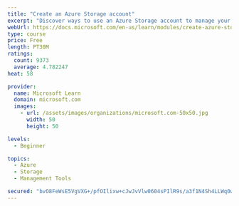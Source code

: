 ```yaml
---
title: "Create an Azure Storage account"
excerpt: "Discover ways to use an Azure Storage account to manage your data for billing, access, and storage location of your blobs, files, queues, and tables."
webUrl: https://docs.microsoft.com/en-us/learn/modules/create-azure-storage-account/
type: course
price: Free
length: PT30M
ratings:
  count: 9373
  average: 4.782247
heat: 58

provider:
  name: Microsoft Learn
  domain: microsoft.com
  images:
    - url: /assets/images/organizations/microsoft.com-50x50.jpg
      width: 50
      height: 50

levels:
  - Beginner

topics:
  - Azure
  - Storage
  - Management Tools

secured: "bvO8FeWsE5VgVXG+/pfOIlixw+cJwJvVlw0604sPIlR9s/a3f1N4Sh4LLWq0wW4y033T+4wkQ21GYF8oTUsChmmmcoFQql9XHS6C2P6vOvZ7fu1ROA3yLKTscUrlNb+VX8e/apUnuoCJvzf3xNtMtmEhpzrntHxQNObLGfO1fWvtYqPfQ2ZKFqpPTv26vV+/YmiN6GD1C6oeJqBrHPMPGIhvETiF9qWS2+HwZRqxhnz4ZRCxsKTDt/hv0PRAALrT1DydY5PZxC934QdYVR6i9pRniBpjIv95o43aj2b8Zx2PVj3Vtrvu8gfDdfHZJ9UsgQJWn6Fce08bGt9cX+0Clxn8NEk4hVBQd2xN0xAbKJG9fC9GSmdfegfYEqUpy3UqZuATDSKeJU51eTxKKBOBZ5Lt/mf2AyTUnb98YR7I6+c=;Lbv1smhzrC/25qcHNausBw=="
---
```


